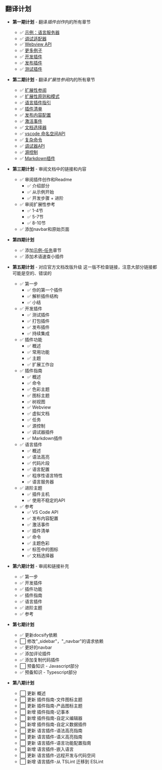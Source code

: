 ## 翻译计划

- **第一期计划** - 翻译*插件创作*内的所有章节
    - ✅ [示例：语言服务器](https://code.visualstudio.com/docs/extensions/example-language-server)
    - ✅ [调试适配器](https://code.visualstudio.com/docs/extensions/example-debuggers)
    - ✅ [Webview API](https://code.visualstudio.com/docs/extensions/webview)
    - ✅ [更多例子](https://code.visualstudio.com/docs/extensions/samples)
    - ✅ [开发插件](https://code.visualstudio.com/docs/extensions/developing-extensions)
    - ✅ [发布插件](https://code.visualstudio.com/docs/extensions/publish-extension)
    - ✅ [测试插件](https://code.visualstudio.com/docs/extensions/testing-extensions)

- **第二期计划** - 翻译*扩展性参阅*内的所有章节
    - ✅ [扩展性参阅](https://code.visualstudio.com/docs/extensionAPI/overview)
    - ✅ [扩展性原则和模式](https://code.visualstudio.com/docs/extensionAPI/patterns-and-principles)
    - ✅ [语言插件指引](https://code.visualstudio.com/docs/extensionAPI/language-support)
    - ✅ [插件清单](https://code.visualstudio.com/docs/extensionAPI/extension-manifest)
    - ✅ [发布内容配置](https://code.visualstudio.com/docs/extensionAPI/extension-points)
    - ✅ [激活事件](https://code.visualstudio.com/docs/extensionAPI/activation-events)
    - ✅ [文档选择器](https://code.visualstudio.com/docs/extensionAPI/document-selectors)
    - ✅ [vscode 命名空间API](https://code.visualstudio.com/docs/extensionAPI/vscode-api)
    - ✅ [复杂命令](https://code.visualstudio.com/docs/extensionAPI/vscode-api-commands)
    - ✅ [调试器API](https://code.visualstudio.com/docs/extensionAPI/api-debugging)
    - ✅ [源控制](https://code.visualstudio.com/docs/extensionAPI/api-scm)
    - ✅ [Markdown插件](https://code.visualstudio.com/docs/extensionAPI/api-markdown)

- **第三期计划** - 审阅文档中的链接和内容
    - ✅ 审阅插件创作和Readme
        - ✅ 介绍部分
        - ✅ 从示例开始
        - ✅ 开发步骤 + 进阶
    - ✅ 审阅扩展性参考
        - ✅ 1-4节
        - ✅ 5-7节
        - ✅ 8-10节
    - ✅ 添加navbar和原始页面

- **第四期计划**
    - ✅ 添加[示例-任务](https://code.visualstudio.com/docs/extensions/example-tasks)章节
    - ✅ 添加术语速查小插件

- **第五期计划** - 对应官方文档改版升级
    这一版不检查链接，注意大部分链接都可能是空的、错误的

    - ✅ 第一步
        - ✅ 你的第一个插件
        - ✅ 解析插件结构
        - ✅ 小结
    - ✅ 开发插件
        - ✅ 测试插件
        - ✅ 打包插件
        - ✅ 发布插件
        - ✅ 持续集成
    - ✅ 插件功能
        - ✅ 概述
        - ✅ 常用功能
        - ✅ 主题
        - ✅ 扩展工作台
    - ✅ 插件指南
        - ✅ 概述
        - ✅ 命令
        - ✅ 色彩主题
        - ✅ 图标主题
        - ✅ 树视图
        - ✅ Webview
        - ✅ 虚拟文档
        - ✅ 任务
        - ✅ 源控制
        - ✅ 调试器插件
        - ✅ Markdown插件
    - ✅ 语言插件
        - ✅ 概述
        - ✅ 语法高亮
        - ✅ 代码片段
        - ✅ 语言配置
        - ✅ 程序性语言特性
        - ✅ 语言服务器
    - ✅ 进阶主题
        - ✅ 插件主机
        - ✅ 使用不稳定的API
    - ✅ 参考
        - ✅  VS Code API
        - ✅  发布内容配置
        - ✅  激活事件
        - ✅  插件清单
        - ✅  命令
        - ✅  主题色彩
        - ✅  标签中的图标
        - ✅  文档选择器


- **第六期计划** - 审阅和链接补充
    - ✅ 第一步
    - ✅ 开发插件
    - ✅ 插件功能
    - ✅ 插件指南
    - ✅ 语言插件
    - ✅ 进阶主题
    - ✅ 参考

- **第七期计划**
    - ✅ 更新docsify依赖
    - ⬜ 修改"_sidebar"，"_navbar"的请求依赖
    - ✅ 更好的navbar
    - ✅ 添加评论插件
    - ✅ 添加复制代码插件
    - ⬜ 预备知识 - Javascript部分
    - ✅ 预备知识 - Typescript部分
- **第八期计划**
    - ⬜ 更新 概述
    - ⬜ 更新 插件指南-文件图标主题
    - ⬜ 更新 插件指南-产品图标主题
    - ⬜ 新增 插件指南-记事本
    - ⬜ 新增 插件指南-自定义编辑器
    - ⬜ 新增 插件指南-自定义数据插件
    - ⬜ 更新 语言插件-语法高亮指南
    - ⬜ 更新 语言插件-语义高亮指南
    - ⬜ 更新 语言插件-语言功能配置指南
    - ⬜ 新增 语言插件-嵌入语言
    - ⬜ 更新 语言插件-远程开发与代码空间
    - ⬜ 新增 语言插件-从 TSLint 迁移到 ESLint
